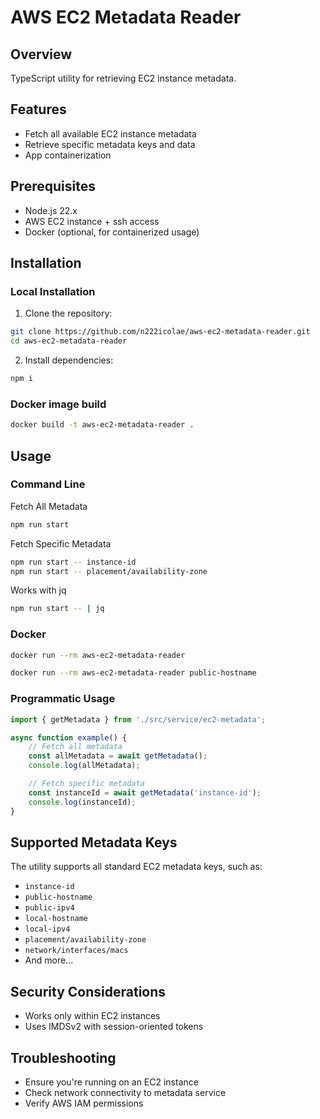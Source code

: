 # AWS EC2 Metadata Reader

## Overview

TypeScript utility for retrieving EC2 instance metadata.

## Features

- Fetch all available EC2 instance metadata
- Retrieve specific metadata keys and data
- App containerization

## Prerequisites

- Node.js 22.x
- AWS EC2 instance + ssh access
- Docker (optional, for containerized usage)

## Installation

### Local Installation

1. Clone the repository:
```bash
git clone https://github.com/n222icolae/aws-ec2-metadata-reader.git
cd aws-ec2-metadata-reader
```

2. Install dependencies:
```bash
npm i
```

### Docker image build

```bash
docker build -t aws-ec2-metadata-reader .
```

## Usage

### Command Line

Fetch All Metadata

```bash
npm run start
```

Fetch Specific Metadata

```bash
npm run start -- instance-id
npm run start -- placement/availability-zone
```

Works with jq

```bash
npm run start -- | jq
```

### Docker

```bash
docker run --rm aws-ec2-metadata-reader
```

```bash
docker run --rm aws-ec2-metadata-reader public-hostname
```

### Programmatic Usage

```typescript
import { getMetadata } from './src/service/ec2-metadata';

async function example() {
    // Fetch all metadata
    const allMetadata = await getMetadata();
    console.log(allMetadata);

    // Fetch specific metadata
    const instanceId = await getMetadata('instance-id');
    console.log(instanceId);
}
```

## Supported Metadata Keys

The utility supports all standard EC2 metadata keys, such as:
- `instance-id`
- `public-hostname`
- `public-ipv4`
- `local-hostname`
- `local-ipv4`
- `placement/availability-zone`
- `network/interfaces/macs`
- And more...

## Security Considerations

- Works only within EC2 instances
- Uses IMDSv2 with session-oriented tokens

## Troubleshooting

- Ensure you're running on an EC2 instance
- Check network connectivity to metadata service
- Verify AWS IAM permissions
